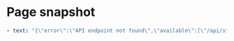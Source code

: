 # Page snapshot

```yaml
- text: "{\"error\":\"API endpoint not found\",\"available\":[\"/api/status\",\"/api/auth/*\",\"/api/plugins/*\",\"/api/admin/*\"]}"
```